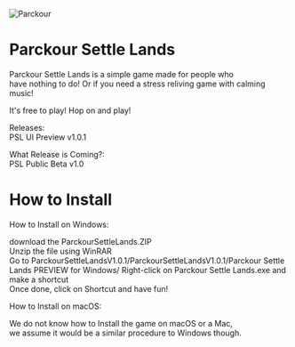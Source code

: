 ![Parckour](https://user-images.githubusercontent.com/93094729/173440440-d954977a-0caa-4942-81c9-c90641e5e5f7.png)
# Parckour Settle Lands


Parckour Settle Lands is a simple game made for people who \
have nothing to do! Or if you need a stress reliving game with 
calming music!

It's free to play! Hop on and play!

Releases: \
PSL UI Preview v1.0.1

What Release is Coming?: \
PSL Public Beta v1.0

# How to Install

How to Install on Windows: 

download the ParckourSettleLands.ZIP \
Unzip the file using WinRAR \
Go to ParckourSettleLandsV1.0.1/ParckourSettleLandsV1.0.1/Parckour Settle Lands PREVIEW for Windows/
Right-click on Parckour Settle Lands.exe and make a shortcut \
Once done, click on Shortcut and have fun!

How to Install on macOS: 

We do not know how to Install the game on macOS or a Mac, \
we assume it would be a similar procedure to Windows though.
